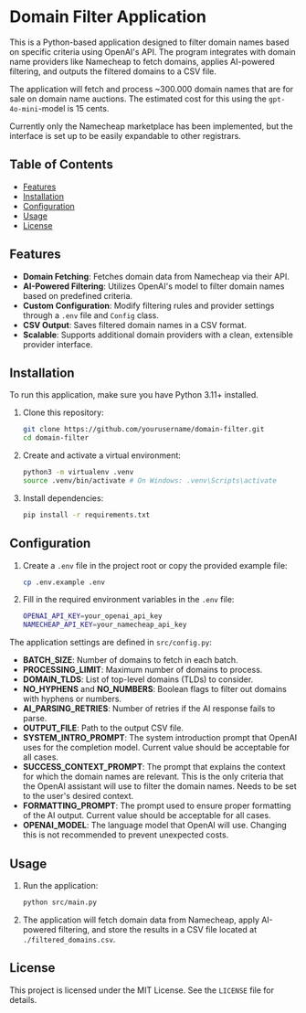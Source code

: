 # Domain Filter Application

This is a Python-based application designed to filter domain names based on specific criteria using OpenAI's API. The program integrates with domain name providers like Namecheap to fetch domains, applies AI-powered filtering, and outputs the filtered domains to a CSV file.

The application will fetch and process ~300.000 domain names that are for sale on domain name auctions. The estimated cost for this using the `gpt-4o-mini`-model is 15 cents.

Currently only the Namecheap marketplace has been implemented, but the interface is set up to be easily expandable to other registrars.

## Table of Contents
- [Features](#features)
- [Installation](#installation)
- [Configuration](#configuration)
- [Usage](#usage)
- [License](#license)

## Features

- **Domain Fetching**: Fetches domain data from Namecheap via their API.
- **AI-Powered Filtering**: Utilizes OpenAI's model to filter domain names based on predefined criteria.
- **Custom Configuration**: Modify filtering rules and provider settings through a `.env` file and `Config` class.
- **CSV Output**: Saves filtered domain names in a CSV format.
- **Scalable**: Supports additional domain providers with a clean, extensible provider interface.

## Installation

To run this application, make sure you have Python 3.11+ installed.

1. Clone this repository:

    ```bash
    git clone https://github.com/yourusername/domain-filter.git
    cd domain-filter
    ```

2. Create and activate a virtual environment:

    ```bash
    python3 -m virtualenv .venv
    source .venv/bin/activate # On Windows: .venv\Scripts\activate
    ```

3. Install dependencies:

    ```bash
    pip install -r requirements.txt
    ```

## Configuration

1. Create a `.env` file in the project root or copy the provided example file:

    ```bash
    cp .env.example .env
    ```

2. Fill in the required environment variables in the `.env` file:

    ```bash
    OPENAI_API_KEY=your_openai_api_key
    NAMECHEAP_API_KEY=your_namecheap_api_key
    ```

The application settings are defined in `src/config.py`:

- **BATCH_SIZE**: Number of domains to fetch in each batch.
- **PROCESSING_LIMIT**: Maximum number of domains to process.
- **DOMAIN_TLDS**: List of top-level domains (TLDs) to consider.
- **NO_HYPHENS** and **NO_NUMBERS**: Boolean flags to filter out domains with hyphens or numbers.
- **AI_PARSING_RETRIES**: Number of retries if the AI response fails to parse.
- **OUTPUT_FILE**: Path to the output CSV file.
- **SYSTEM_INTRO_PROMPT**: The system introduction prompt that OpenAI uses for the completion model. Current value should be acceptable for all cases.
- **SUCCESS_CONTEXT_PROMPT**: The prompt that explains the context for which the domain names are relevant. This is the only criteria that the OpenAI assistant will use to filter the domain names. Needs to be set to the user's desired context.
- **FORMATTING_PROMPT**: The prompt used to ensure proper formatting of the AI output. Current value should be acceptable for all cases.
- **OPENAI_MODEL**: The language model that OpenAI will use. Changing this is not recommended to prevent unexpected costs.


## Usage

1. Run the application:

    ```bash
    python src/main.py
    ```

2. The application will fetch domain data from Namecheap, apply AI-powered filtering, and store the results in a CSV file located at `./filtered_domains.csv`.

## License

This project is licensed under the MIT License. See the `LICENSE` file for details.